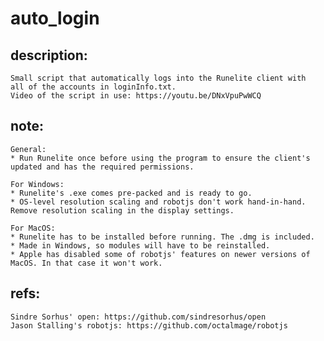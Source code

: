 # auto_login

## description:
	Small script that automatically logs into the Runelite client with  all of the accounts in loginInfo.txt.
	Video of the script in use: https://youtu.be/DNxVpuPwWCQ 
## note:

	General:
	* Run Runelite once before using the program to ensure the client's updated and has the required permissions. 

	For Windows: 
	* Runelite's .exe comes pre-packed and is ready to go.
	* OS-level resolution scaling and robotjs don't work hand-in-hand. Remove resolution scaling in the display settings.
	
	For MacOS: 
	* Runelite has to be installed before running. The .dmg is included. 
	* Made in Windows, so modules will have to be reinstalled.
	* Apple has disabled some of robotjs' features on newer versions of MacOS. In that case it won't work. 
	
	

## refs:
	Sindre Sorhus' open: https://github.com/sindresorhus/open
	Jason Stalling's robotjs: https://github.com/octalmage/robotjs 
